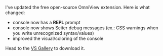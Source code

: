 I've updated the free open-source OmniView extension. Here is what changed:

- console now has a **REPL** prompt
- console now shows Sciter debug messages (ex.: CSS warnings when you write unrecognized syntax/values)
- improved the visual/coloring of the console

Head to the [VS Gallery](https://visualstudiogallery.msdn.microsoft.com/d9c43bc6-8e1a-45a9-a095-67d7332d7e98) to download it.